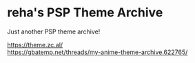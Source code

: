 # reha's PSP Theme Archive
Just another PSP theme archive!

https://theme.zc.al/ <br/>
https://gbatemp.net/threads/my-anime-theme-archive.622765/ <br/>

